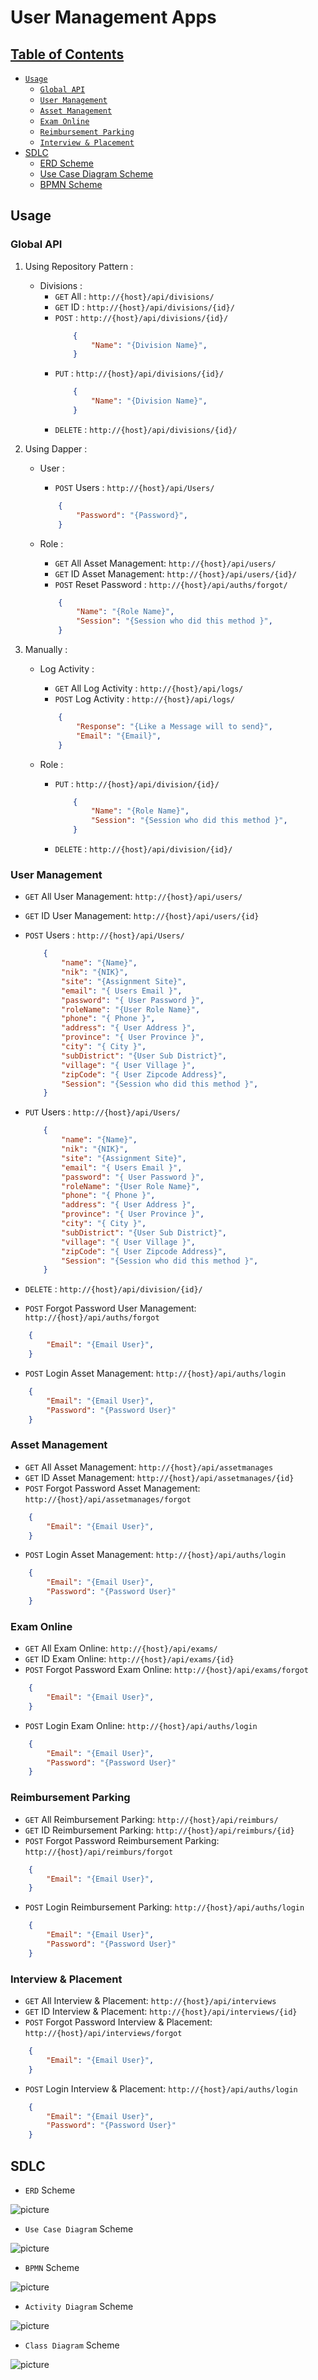 # User Management Apps

## [Table of Contents](#)

- [`Usage`](#usage)
    - [`Global API`](#global-api)
    - [`User Management`](#user-management)
    - [`Asset Management`](#asset-management)
    - [`Exam Online`](#exam-online)
    - [`Reimbursement Parking`](#reimbursement-parking)
    - [`Interview & Placement`](#interview-&-placement)
- [SDLC](#sdlc)
    - [ERD Scheme](#ERD-Scheme)
    - [Use Case Diagram Scheme](#use-case-diagram-Scheme)
    - [BPMN Scheme](#bpmn-Scheme)

## Usage

### Global API

1. Using Repository Pattern : 
    - Divisions : 
        - `GET` All : `http://{host}/api/divisions/`
        - `GET` ID : `http://{host}/api/divisions/{id}/`
        - `POST` : `http://{host}/api/divisions/{id}/`
            ```json
                {
                    "Name": "{Division Name}",
                }
            ```
        - `PUT` : `http://{host}/api/divisions/{id}/`
            ```json
                {
                    "Name": "{Division Name}",
                }
            ```
        - `DELETE` : `http://{host}/api/divisions/{id}/`
    
2. Using Dapper :
    - User : 
        - `POST` Users : `http://{host}/api/Users/`
        ```json
            {
                "Password": "{Password}",
            }
        ```

    - Role : 
        - `GET` All Asset Management: `http://{host}/api/users/`
        - `GET` ID Asset Management: `http://{host}/api/users/{id}/`
        - `POST` Reset Password : `http://{host}/api/auths/forgot/`

        ```json
            {
                "Name": "{Role Name}",
                "Session": "{Session who did this method }",
            }
        ```
    


3. Manually :
    - Log Activity : 
        - `GET` All Log Activity : `http://{host}/api/logs/`
        - `POST` Log Activity : `http://{host}/api/logs/`
        ```json
            {
                "Response": "{Like a Message will to send}",
                "Email": "{Email}",
            }
        ```
        
    - Role :             
        - `PUT` : `http://{host}/api/division/{id}/`
            ```json
                {
                    "Name": "{Role Name}",
                    "Session": "{Session who did this method }",
                }
            ```
        - `DELETE` : `http://{host}/api/division/{id}/`


### User Management

- `GET` All User Management: `http://{host}/api/users/`
- `GET` ID User Management: `http://{host}/api/users/{id}`
- `POST` Users : `http://{host}/api/Users/`
    ```json
        {
            "name": "{Name}",
            "nik": "{NIK}",
            "site": "{Assignment Site}",
            "email": "{ Users Email }",
            "password": "{ User Password }",
            "roleName": "{User Role Name}",
            "phone": "{ Phone }",
            "address": "{ User Address }",
            "province": "{ User Province }",
            "city": "{ City }",
            "subDistrict": "{User Sub District}",
            "village": "{ User Village }",
            "zipCode": "{ User Zipcode Address}",
            "Session": "{Session who did this method }",
        }
    ```

- `PUT` Users : `http://{host}/api/Users/`
    ```json
        {
            "name": "{Name}",
            "nik": "{NIK}",
            "site": "{Assignment Site}",
            "email": "{ Users Email }",
            "password": "{ User Password }",
            "roleName": "{User Role Name}",
            "phone": "{ Phone }",
            "address": "{ User Address }",
            "province": "{ User Province }",
            "city": "{ City }",
            "subDistrict": "{User Sub District}",
            "village": "{ User Village }",
            "zipCode": "{ User Zipcode Address}",
            "Session": "{Session who did this method }",
        }
    ```
- `DELETE` : `http://{host}/api/division/{id}/`

- `POST` Forgot Password User Management: `http://{host}/api/auths/forgot`
```json
    {
        "Email": "{Email User}",
    }
```
- `POST` Login Asset Management: `http://{host}/api/auths/login`

```json
    {
        "Email": "{Email User}",
        "Password": "{Password User}"
    }
```

### Asset Management

- `GET` All Asset Management: `http://{host}/api/assetmanages`
- `GET` ID Asset Management: `http://{host}/api/assetmanages/{id}`
- `POST` Forgot Password Asset Management: `http://{host}/api/assetmanages/forgot`

```json
    {
        "Email": "{Email User}",
    }
```
- `POST` Login Asset Management: `http://{host}/api/auths/login`

```json
    {
        "Email": "{Email User}",
        "Password": "{Password User}"
    }
```

### Exam Online

- `GET` All Exam Online: `http://{host}/api/exams/`
- `GET` ID Exam Online: `http://{host}/api/exams/{id}`
- `POST` Forgot Password Exam Online: `http://{host}/api/exams/forgot`

```json
    {
        "Email": "{Email User}",
    }
```
- `POST` Login Exam Online: `http://{host}/api/auths/login`

```json
    {
        "Email": "{Email User}",
        "Password": "{Password User}"
    }
```

### Reimbursement Parking

- `GET` All Reimbursement Parking: `http://{host}/api/reimburs/`
- `GET` ID Reimbursement Parking: `http://{host}/api/reimburs/{id}`
- `POST` Forgot Password Reimbursement Parking: `http://{host}/api/reimburs/forgot`

```json
    {
        "Email": "{Email User}",
    }
```
- `POST` Login Reimbursement Parking: `http://{host}/api/auths/login`

```json
    {
        "Email": "{Email User}",
        "Password": "{Password User}"
    }
```

### Interview & Placement

- `GET` All Interview & Placement: `http://{host}/api/interviews`
- `GET` ID Interview & Placement: `http://{host}/api/interviews/{id}`
- `POST` Forgot Password Interview & Placement: `http://{host}/api/interviews/forgot`

```json
    {
        "Email": "{Email User}",
    }
```
- `POST` Login Interview & Placement: `http://{host}/api/auths/login`

```json
    {
        "Email": "{Email User}",
        "Password": "{Password User}"
    }
```

## SDLC

- `ERD` Scheme

![picture](SDLC/ERD_UserManagement.png)

- `Use Case Diagram` Scheme

![picture](SDLC/UCD_UserManagement.png)

- `BPMN` Scheme

![picture](SDLC/BPMN_UserManagement.png)

- `Activity Diagram` Scheme

![picture](SDLC/ACT_UserManagement.png)

- `Class Diagram` Scheme

![picture](SDLC/CD_UserManagement.png)